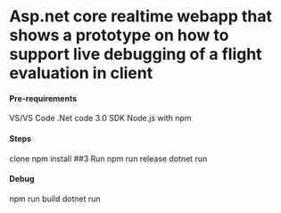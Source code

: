 
# Asp.net core realtime webapp that shows a prototype on how to support live debugging of a flight evaluation in client

#### Pre-requirements

VS/VS Code
.Net code 3.0 SDK
Node.js with npm

#### Steps

clone
npm install
##3 Run
npm run release
dotnet run

#### Debug
npm run build
dotnet run

